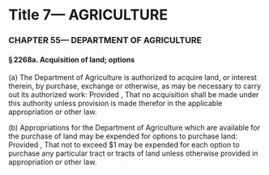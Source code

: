 
# Title 7— AGRICULTURE
### CHAPTER 55— DEPARTMENT OF AGRICULTURE
#### § 2268a. Acquisition of land; options

(a) The Department of Agriculture is authorized to acquire land, or interest therein, by purchase, exchange or otherwise, as may be necessary to carry out its authorized work: Provided , That no acquisition shall be made under this authority unless provision is made therefor in the applicable appropriation or other law.

(b) Appropriations for the Department of Agriculture which are available for the purchase of land may be expended for options to purchase land: Provided , That not to exceed $1 may be expended for each option to purchase any particular tract or tracts of land unless otherwise provided in appropriation or other law.
